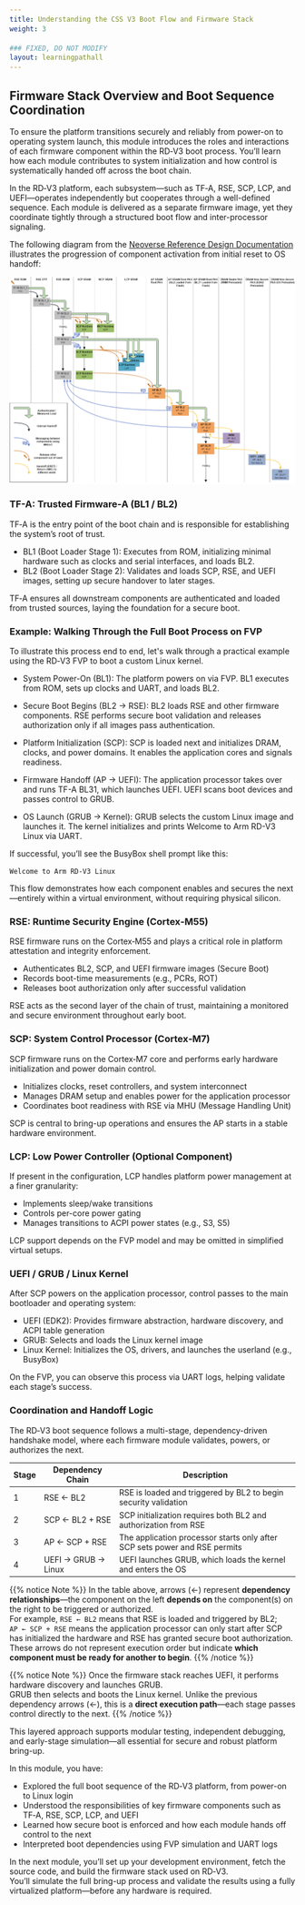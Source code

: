```yaml
---
title: Understanding the CSS V3 Boot Flow and Firmware Stack
weight: 3

### FIXED, DO NOT MODIFY
layout: learningpathall
---
```


## Firmware Stack Overview and Boot Sequence Coordination

To ensure the platform transitions securely and reliably from power-on to operating system launch, this module introduces the roles and interactions of each firmware component within the RD‑V3 boot process.
You’ll learn how each module contributes to system initialization and how control is systematically handed off across the boot chain.

In the RD‑V3 platform, each subsystem—such as TF‑A, RSE, SCP, LCP, and UEFI—operates independently but cooperates through a well-defined sequence. 
Each module is delivered as a separate firmware image, yet they coordinate tightly through a structured boot flow and inter-processor signaling.

The following diagram from the [Neoverse Reference Design Documentation](https://neoverse-reference-design.docs.arm.com/en/latest/shared/boot_flow/rdv3_single_chip.html?highlight=boot) illustrates the progression of component activation from initial reset to OS handoff:

![img1 alt-text#center](rdf_single_chip.png "Boot Flow for RD-V3 Single Chip")


### TF-A: Trusted Firmware-A (BL1 / BL2)

TF‑A is the entry point of the boot chain and is responsible for establishing the system’s root of trust.
* BL1 (Boot Loader Stage 1): Executes from ROM, initializing minimal hardware such as clocks and serial interfaces, and loads BL2.
* BL2 (Boot Loader Stage 2): Validates and loads SCP, RSE, and UEFI images, setting up secure handover to later stages.

TF‑A ensures all downstream components are authenticated and loaded from trusted sources, laying the foundation for a secure boot.


### Example: Walking Through the Full Boot Process on FVP

To illustrate this process end to end, let's walk through a practical example using the RD‑V3 FVP to boot a custom Linux kernel.

* System Power-On (BL1): The platform powers on via FVP. BL1 executes from ROM, sets up clocks and UART, and loads BL2.

* Secure Boot Begins (BL2 → RSE): BL2 loads RSE and other firmware components. RSE performs secure boot validation and releases authorization only if all images pass authentication.

* Platform Initialization (SCP): SCP is loaded next and initializes DRAM, clocks, and power domains. It enables the application cores and signals readiness.

* Firmware Handoff (AP → UEFI): The application processor takes over and runs TF-A BL31, which launches UEFI. UEFI scans boot devices and passes control to GRUB.

* OS Launch (GRUB → Kernel): GRUB selects the custom Linux image and launches it. The kernel initializes and prints Welcome to Arm RD-V3 Linux via UART.

If successful, you’ll see the BusyBox shell prompt like this:

```
Welcome to Arm RD-V3 Linux
```

This flow demonstrates how each component enables and secures the next—entirely within a virtual environment, without requiring physical silicon.


### RSE: Runtime Security Engine (Cortex‑M55)

RSE firmware runs on the Cortex‑M55 and plays a critical role in platform attestation and integrity enforcement.
* Authenticates BL2, SCP, and UEFI firmware images (Secure Boot)
* Records boot-time measurements (e.g., PCRs, ROT)
* Releases boot authorization only after successful validation

RSE acts as the second layer of the chain of trust, maintaining a monitored and secure environment throughout early boot.


### SCP: System Control Processor (Cortex‑M7)

SCP firmware runs on the Cortex‑M7 core and performs early hardware initialization and power domain control.
* Initializes clocks, reset controllers, and system interconnect
* Manages DRAM setup and enables power for the application processor
* Coordinates boot readiness with RSE via MHU (Message Handling Unit)

SCP is central to bring-up operations and ensures the AP starts in a stable hardware environment.


### LCP: Low Power Controller (Optional Component)

If present in the configuration, LCP handles platform power management at a finer granularity:
* Implements sleep/wake transitions
* Controls per-core power gating
* Manages transitions to ACPI power states (e.g., S3, S5)

LCP support depends on the FVP model and may be omitted in simplified virtual setups.


### UEFI / GRUB / Linux Kernel

After SCP powers on the application processor, control passes to the main bootloader and operating system:
* UEFI (EDK2): Provides firmware abstraction, hardware discovery, and ACPI table generation
* GRUB: Selects and loads the Linux kernel image
* Linux Kernel: Initializes the OS, drivers, and launches the userland (e.g., BusyBox)

On the FVP, you can observe this process via UART logs, helping validate each stage’s success.


### Coordination and Handoff Logic

The RD‑V3 boot sequence follows a multi-stage, dependency-driven handshake model, where each firmware module validates, powers, or authorizes the next.

| Stage | Dependency Chain     | Description                                                             |
|-------|----------------------|-------------------------------------------------------------------------|
| 1     | RSE ← BL2            | RSE is loaded and triggered by BL2 to begin security validation         |
| 2     | SCP ← BL2 + RSE      | SCP initialization requires both BL2 and authorization from RSE         |
| 3     | AP ← SCP + RSE       | The application processor starts only after SCP sets power and RSE permits |
| 4     | UEFI → GRUB → Linux  | UEFI launches GRUB, which loads the kernel and enters the OS            |


{{% notice Note %}}
In the table above, arrows (←) represent **dependency relationships**—the component on the left **depends on** the component(s) on the right to be triggered or authorized.  
For example, `RSE ← BL2` means that RSE is loaded and triggered by BL2;  
`AP ← SCP + RSE` means the application processor can only start after SCP has initialized the hardware and RSE has granted secure boot authorization.  
These arrows do not represent execution order but indicate **which component must be ready for another to begin**.
{{% /notice %}}

{{% notice Note %}}
Once the firmware stack reaches UEFI, it performs hardware discovery and launches GRUB.  
GRUB then selects and boots the Linux kernel. Unlike the previous dependency arrows (←), this is a **direct execution path**—each stage passes control directly to the next.
{{% /notice %}}

This layered approach supports modular testing, independent debugging, and early-stage simulation—all essential for secure and robust platform bring-up.


In this module, you have:

* Explored the full boot sequence of the RD‑V3 platform, from power-on to Linux login
* Understood the responsibilities of key firmware components such as TF‑A, RSE, SCP, LCP, and UEFI
* Learned how secure boot is enforced and how each module hands off control to the next
* Interpreted boot dependencies using FVP simulation and UART logs

In the next module, you’ll set up your development environment, fetch the source code, and build the firmware stack used on RD‑V3.  
You’ll simulate the full bring-up process and validate the results using a fully virtualized platform—before any hardware is required.
